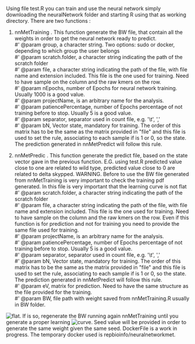 Using file test.R you can train and use the neural network simply downloading the neuralNetwork folder and starting R using that as working directory. There are two functions : 
1) nnMetTraining . This function generate the BW file, that contain all the weights in order to get the neural network ready to predict. <br/>
#' @param group, a character string. Two options: sudo or docker, depending to which group the user belongs<br/>
#' @param scratch.folder, a character string indicating the path of the scratch folder<br/>
#' @param file, a character string indicating the path of the file, with file name and extension included. This file is the one used for training. Need to have sample on the column and the raw kmers on the row. <br/>
#' @param nEpochs, number of Epochs for neural network training. Usually 1000 is a good value.<br/>
#' @param projectName, is an arbitrary name for the analysis. <br/>
#' @param patiencePercentage, number of Epochs percentage of not training before to stop. Usually 5 is a good value. <br/>
#' @param separator, separator used in count file, e.g. '\\t', ','<br/>
#' @param bN, Vector state, mandatory for training. The order of this matrix has to be the same as the matrix provided in "file" and this file is used to set the rule, associating to each sample if is 1 or 0, so the state. The prediction generated in nnMetPredict will follow this rule.  <br/>

2) nnMetPredic . This function generate the predict file, based on the state vector gave in the previous function. E.G. using test.R predicted value close to one are related to wild type, predicted value close to 0 are related to delta skypped. 
WARNING. Before to use the BW file generated from nnMetTraining is very important to check the training pdf generated. In this file is very important that the learning curve is not flat
#' @param scratch.folder, a character string indicating the path of the scratch folder<br/>
#' @param file, a character string indicating the path of the file, with file name and extension included. This file is the one used for training. Need to have sample on the column and the raw kmers on the row. Even if this function is for prediction and not for training you need to provide the same file used for training. <br/>
#' @param projectName, is an arbitrary name for the analysis. <br/>
#' @param patiencePercentage, number of Epochs percentage of not training before to stop. Usually 5 is a good value. <br/>
#' @param separator, separator used in count file, e.g. '\\t', ','<br/>
#' @param bN, Vector state, mandatory for training. The order of this matrix has to be the same as the matrix provided in "file" and this file is used to set the rule, associating to each sample if is 1 or 0, so the state. The prediction generated in nnMetPredict will follow this rule.  <br/>
#' @param eV, matrix for prediction. Need to have the same structure as the file provided for the training. <br/>
#' @param BW, file path with weight saved from nnMetTraining.R usually in BW folder. <br/>


![flat](https://github.com/kendomaniac/metObservatory/tree/master/NeuralNetwork/Pictures/learningWrong.png).
If is so, regenerate the BW running again nnMetTraining until you generate a proper learning 
![curve](https://github.com/kendomaniac/metObservatory/tree/master/NeuralNetwork/Pictures/learningCorrect.png?raw=true).
Seed value will be provided in order to generate the same weight given the same seed. 
DockerFile is a work in progress. The temporary docker used is repbioinfo/neuralnetworkmet. 
